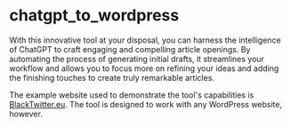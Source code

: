# chatgpt_to_wordpress

With this innovative tool at your disposal, you can harness the intelligence of ChatGPT to craft engaging and compelling article openings. By automating the process of generating initial drafts, it streamlines your workflow and allows you to focus more on refining your ideas and adding the finishing touches to create truly remarkable articles.

The example website used to demonstrate the tool's capabilities is [BlackTwitter.eu][1]. The tool is designed to work with any WordPress website, however.

[1]: https://www.blacktwitter.eu/
